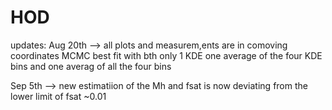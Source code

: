 # HOD
updates:
Aug 20th --> all plots and measurem,ents are in comoving coordinates
MCMC best fit with bth only 1 KDE one average of the four KDE bins and one averag of all the four bins

Sep 5th --> new estimatiion of the Mh and fsat is now deviating from the lower limit of fsat ~0.01 
